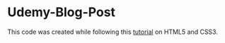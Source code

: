 # Udemy-Blog-Post
This code was created while following this <a href="https://www.udemy.com/share/101WqoA0EYd1lbQXw=/">tutorial</a> on HTML5 and CSS3.
